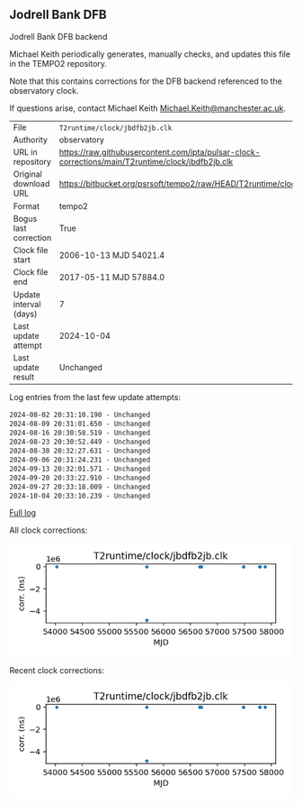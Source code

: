
## Jodrell Bank DFB

Jodrell Bank DFB backend

Michael Keith periodically generates, manually checks, and updates
this file in the TEMPO2 repository.

Note that this contains corrections for the DFB backend referenced
to the observatory clock.

If questions arise, contact Michael Keith
<Michael.Keith@manchester.ac.uk>.

|     |     |
|:--- |:--- |
| File | `T2runtime/clock/jbdfb2jb.clk` |
| Authority | observatory |
| URL in repository | <https://raw.githubusercontent.com/ipta/pulsar-clock-corrections/main/T2runtime/clock/jbdfb2jb.clk> |
| Original download URL | <https://bitbucket.org/psrsoft/tempo2/raw/HEAD/T2runtime/clock/jbdfb2jb.clk> |
| Format | tempo2 |
| Bogus last correction | True |
| Clock file start | 2006-10-13 MJD 54021.4 |
| Clock file end | 2017-05-11 MJD 57884.0 |
| Update interval (days) | 7 |
| Last update attempt | 2024-10-04 |
| Last update result | Unchanged |

Log entries from the last few update attempts:
```
2024-08-02 20:31:10.190 - Unchanged
2024-08-09 20:31:01.650 - Unchanged
2024-08-16 20:30:58.519 - Unchanged
2024-08-23 20:30:52.449 - Unchanged
2024-08-30 20:32:27.631 - Unchanged
2024-09-06 20:31:24.231 - Unchanged
2024-09-13 20:32:01.571 - Unchanged
2024-09-20 20:33:22.910 - Unchanged
2024-09-27 20:33:18.009 - Unchanged
2024-10-04 20:33:10.239 - Unchanged
```
[Full log](https://raw.githubusercontent.com/ipta/pulsar-clock-corrections/main/log/T2runtime/clock/jbdfb2jb.clk.log)


All clock corrections:

![plot of all clock corrections](jbdfb2jb.clk.png "All corrections")

Recent clock corrections:

![plot of recent clock corrections](jbdfb2jb.clk.short.png "Recent corrections")

